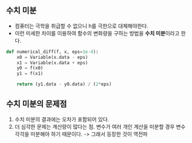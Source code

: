 ## 수치 미분
- 컴퓨터는 극학을 취급할 수 없으니 h를 극한으로 대체해야한다.
- 이런 미세한 차이를 이용하여 함수의 변화량을 구하는 방법을 **수치 미분**이라고 한다.
```python
def numerical_diff(f, x, eps=1e-4):
    x0 = Variable(x.data - eps)
    x1 = Variable(x.data + eps)
    y0 = f(x0)
    y1 = f(x1)

    return (y1.data - y0.data) / (2*eps)
```

## 수치 미분의 문제점
1. 수치 미분의 결과에는 오차가 포함되어 있다. 
2. 더 심각한 문제는 계산량이 많다는 점. 변수가 여러 개인 계산을 미분할 경우 변수 각각을 미분해야 하기 때문이다. -> 그래서 등장한 것이 역전파
